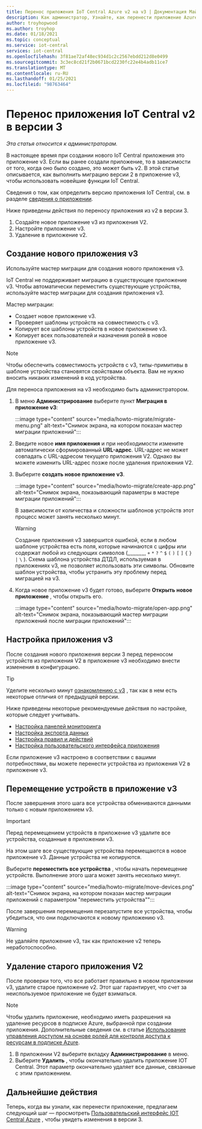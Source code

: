 ```yaml
---
title: Перенос приложения IoT Central Azure v2 на v3 | Документация Майкрософт
description: Как администратор, Узнайте, как перенести приложение Azure IoT Central v2 в версии 3.
author: troyhopwood
ms.author: troyhop
ms.date: 01/18/2021
ms.topic: conceptual
ms.service: iot-central
services: iot-central
ms.openlocfilehash: 3f81ae72af48ec934d1c2c2567ebdd212d8e0499
ms.sourcegitcommit: 3c3ec8cd21f2b0671bcd2230fc22e4b4adb11ce7
ms.translationtype: MT
ms.contentlocale: ru-RU
ms.lasthandoff: 01/25/2021
ms.locfileid: "98763464"
---
```

# <a name="migrate-your-v2-iot-central-application-to-v3"></a>Перенос приложения IoT Central v2 в версии 3

*Эта статья относится к администраторам.*

В настоящее время при создании нового IoT Central приложения это приложение v3. Если вы ранее создали приложение, то в зависимости от того, когда оно было создано, это может быть v2. В этой статье описывается, как выполнить миграцию версии 2 в приложение v3, чтобы использовать новейшие функции IoT Central.

Сведения о том, как определить версию приложения IoT Central, см. в разделе [сведения о приложении](howto-get-app-info.md).

Ниже приведены действия по переносу приложения из v2 в версии 3.

1. Создайте новое приложение v3 из приложения V2.
1. Настройте приложение v3.
1. Удаление в приложение v2.

## <a name="create-a-new-v3-application"></a>Создание нового приложения v3

Используйте мастер миграции для создания нового приложения v3.

IoT Central не поддерживает миграцию в существующее приложение v3. Чтобы автоматически переместить существующие устройства, используйте мастер миграции для создания приложения v3.

Мастер миграции:

- Создает новое приложение v3.
- Проверяет шаблоны устройств на совместимость с v3.
- Копирует все шаблоны устройств в новое приложение v3.
- Копирует всех пользователей и назначения ролей в новое приложение v3.

> [!NOTE]
> Чтобы обеспечить совместимость устройств с v3, типы-примитивы в шаблоне устройства становятся свойствами объекта. Вам не нужно вносить никаких изменений в код устройства.

Для переноса приложения на v3 необходимо быть администратором.

1. В меню **Администрирование** выберите пункт **Миграция в приложение v3**:

    :::image type="content" source="media/howto-migrate/migrate-menu.png" alt-text="Снимок экрана, на котором показан мастер миграции приложений":::

1. Введите новое **имя приложения** и при необходимости измените автоматически сформированный  **URL-адрес**. URL-адрес не может совпадать с URL-адресом текущего приложения V2. Однако вы можете изменить URL-адрес позже после удаления приложения V2.

1. Выберите **создать новое приложение v3**.

    :::image type="content" source="media/howto-migrate/create-app.png" alt-text="Снимок экрана, показывающий параметры в мастере миграции приложений":::

    В зависимости от количества и сложности шаблонов устройств этот процесс может занять несколько минут.

    > [!Warning]
    > Создание приложения v3 завершится ошибкой, если в любом шаблоне устройства есть поля, которые начинаются с цифры или содержат любой из следующих символов (,,,,,,,,,,,, `+` `*` `?` `^` `$` `(` `)` `[` `]` `{` `}` `|` `\` ). Схема шаблона устройства ДТДЛ, используемая в приложениях v3, не позволяет использовать эти символы. Обновите шаблон устройства, чтобы устранить эту проблему перед миграцией на v3.

1. Когда новое приложение v3 будет готово, выберите **Открыть новое приложение** , чтобы открыть его.

    :::image type="content" source="media/howto-migrate/open-app.png" alt-text="Снимок экрана, показывающий мастер миграции приложений после миграции приложений":::

## <a name="configure-the-v3-application"></a>Настройка приложения v3

После создания нового приложения версии 3 перед переносом устройств из приложения V2 в приложение v3 необходимо внести изменения в конфигурацию.

> [!TIP]
> Уделите несколько минут [ознакомлению с v3](overview-iot-central-tour.md#navigate-your-application) , так как в нем есть некоторые отличия от предыдущей версии.

Ниже приведены некоторые рекомендуемые действия по настройке, которые следует учитывать.

- [Настройка панелей мониторинга](howto-add-tiles-to-your-dashboard.md)
- [Настройка экспорта данных](howto-export-data.md)
- [Настройка правил и действий](quick-configure-rules.md)
- [Настройка пользовательского интерфейса приложения](howto-customize-ui.md)

Если приложение v3 настроено в соответствии с вашими потребностями, вы можете перенести устройства из приложения V2 в приложение v3.

## <a name="move-your-devices-to-the-v3-application"></a>Перемещение устройств в приложение v3

После завершения этого шага все устройства обмениваются данными только с новым приложением v3.

> [!IMPORTANT]
> Перед перемещением устройств в приложение v3 удалите все устройства, созданные в приложении v3.

На этом шаге все существующие устройства перемещаются в новое приложение v3. Данные устройства не копируются.

Выберите **переместить все устройства** , чтобы начать перемещение устройств. Выполнение этого шага может занять несколько минут.

:::image type="content" source="media/howto-migrate/move-devices.png" alt-text="Снимок экрана, на котором показан мастер миграции приложений с параметром &quot;переместить устройства&quot;":::

После завершения перемещения перезапустите все устройства, чтобы убедиться, что они подключаются к новому приложению v3.

> [!WARNING]
> Не удаляйте приложение v3, так как приложение v2 теперь неработоспособно.

## <a name="delete-your-old-v2-application"></a>Удаление старого приложения V2

После проверки того, что все работает правильно в новом приложении v3, удалите старое приложение v2. Этот шаг гарантирует, что счет за неиспользуемое приложение не будет взиматься.

> [!Note]
> Чтобы удалить приложение, необходимо иметь разрешения на удаление ресурсов в подписке Azure, выбранной при создании приложения. Дополнительные сведения см. в статье [Использование управления доступом на основе ролей для контроля доступа к ресурсам в подписке Azure](../../active-directory/role-based-access-control-configure.md).

1. В приложении V2 выберите вкладку **Администрирование** в меню.
2. Выберите **Удалить** , чтобы окончательно удалить приложение IOT Central. Этот параметр окончательно удаляет все данные, связанные с этим приложением.

## <a name="next-steps"></a>Дальнейшие действия

Теперь, когда вы узнали, как перенести приложение, предлагаем следующий шаг — просмотреть [Пользовательский интерфейс IOT Central Azure](overview-iot-central-tour.md) , чтобы увидеть изменения в версии 3.
